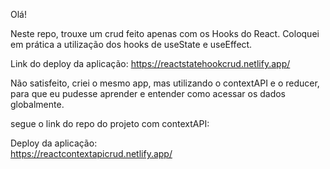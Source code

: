 Olá! 

Neste repo, trouxe um crud feito apenas com os Hooks do React. Coloquei em prática a utilização dos hooks de useState e useEffect. 

Link do deploy da aplicação:
https://reactstatehookcrud.netlify.app/


Não satisfeito, criei o mesmo app, mas utilizando o contextAPI e o reducer, para que eu pudesse aprender e entender como acessar os dados globalmente.


segue o link do repo do projeto com contextAPI:

Deploy da aplicação:  
https://reactcontextapicrud.netlify.app/

